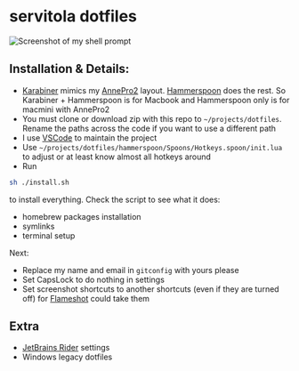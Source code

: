 # servitola dotfiles

![Screenshot of my shell prompt](https://i.imgur.com/8dgnsIb.jpg)
## Installation & Details:
* [Karabiner](https://karabiner-elements.pqrs.org/) mimics my [AnnePro2](https://www.annepro.net/) layout. [Hammerspoon](hammerspoon.org/) does the rest. So Karabiner + Hammerspoon is for Macbook and Hammerspoon only is for macmini with AnnePro2
* You must clone or download zip with this repo to `~/projects/dotfiles`. Rename the paths across the code if you want to use a different path
* I use [VSCode](https://code.visualstudio.com/) to maintain the project
* Use `~/projects/dotfiles/hammerspoon/Spoons/Hotkeys.spoon/init.lua` to adjust or at least know almost all hotkeys around
* Run
```bash
sh ./install.sh
```
 to install everything. Check the script to see what it does:

 * homebrew packages installation
 * symlinks
 * terminal setup

Next:
* Replace my name and email in `gitconfig` with yours please
* Set CapsLock to do nothing in settings
* Set screenshot shortcuts to another shortcuts (even if they are turned off) for [Flameshot](https://flameshot.org/) could take them



## Extra
* [JetBrains Rider](https://www.jetbrains.com/rider/) settings
* Windows legacy dotfiles
